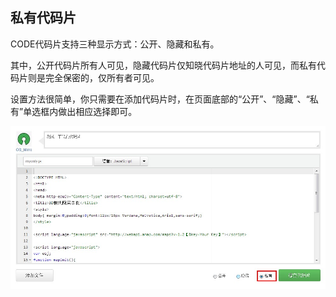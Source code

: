 ## 私有代码片

CODE代码片支持三种显示方式：公开、隐藏和私有。

其中，公开代码片所有人可见，隐藏代码片仅知晓代码片地址的人可见，而私有代码片则是完全保密的，仅所有者可见。

设置方法很简单，你只需要在添加代码片时，在页面底部的“公开”、“隐藏”、“私有”单选框内做出相应选择即可。

![](/images/FAQ_6_5_1.jpg) 